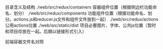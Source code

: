 目录含义及结构
./web/src/redux/containers 容器组件位置（根据侧边栏功能命名、划分）
./web/src/redux/components 功能组件位置（根据功能命名、划分。actions.js和reducer.js文件和组件文件放到一起）
./web/src/redux/actions 公用actions位置
./web/src/static/dist 项目必要图片、字体、公共js位置（暂时和项目存放在一起。后期以链接形式引入）


前端容器文件名对照
